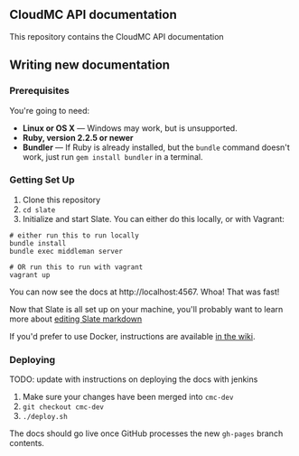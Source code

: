 
CloudMC API documentation
------------

This repository contains the CloudMC API documentation

Writing new documentation
------------------------------

### Prerequisites

You're going to need:

 - **Linux or OS X** — Windows may work, but is unsupported.
 - **Ruby, version 2.2.5 or newer**
 - **Bundler** — If Ruby is already installed, but the `bundle` command doesn't work, just run `gem install bundler` in a terminal.

### Getting Set Up

1. Clone this repository
2. `cd slate`
4. Initialize and start Slate. You can either do this locally, or with Vagrant:

```shell
# either run this to run locally
bundle install
bundle exec middleman server

# OR run this to run with vagrant
vagrant up
```

You can now see the docs at http://localhost:4567. Whoa! That was fast!

Now that Slate is all set up on your machine, you'll probably want to learn more about [editing Slate markdown](https://github.com/lord/slate/wiki/Markdown-Syntax)

If you'd prefer to use Docker, instructions are available [in the wiki](https://github.com/lord/slate/wiki/Docker).

### Deploying

TODO: update with instructions on deploying the docs with jenkins

1. Make sure your changes have been merged into `cmc-dev`
2. `git checkout cmc-dev`
4. `./deploy.sh`

The docs should go live once GitHub processes the new `gh-pages` branch contents.

